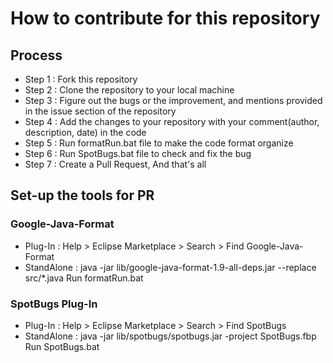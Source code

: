 # How to contribute for this repository

## Process
- Step 1 : Fork this repository 
- Step 2 : Clone the repository to your local machine
- Step 3 : Figure out the bugs or the improvement, and mentions provided in the issue section of the repository
- Step 4 : Add the changes to your repository with your comment(author, description, date) in the code 
- Step 5 : Run formatRun.bat file to make the code format organize
- Step 6 : Run SpotBugs.bat file to check and fix the bug
- Step 7 : Create a Pull Request, And that's all


## Set-up the tools for PR 

### Google-Java-Format 
- Plug-In : Help > Eclipse Marketplace > Search > Find Google-Java-Format
- StandAlone :  java -jar lib/google-java-format-1.9-all-deps.jar --replace src/*.java
				Run formatRun.bat


### SpotBugs Plug-In 
- Plug-In : Help > Eclipse Marketplace > Search > Find SpotBugs
- StandAlone :  java -jar lib/spotbugs/spotbugs.jar -project SpotBugs.fbp
				Run SpotBugs.bat